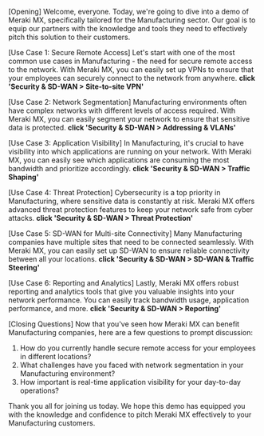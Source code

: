 [Opening]
Welcome, everyone. Today, we're going to dive into a demo of Meraki MX, specifically tailored for the Manufacturing sector. Our goal is to equip our partners with the knowledge and tools they need to effectively pitch this solution to their customers.

[Use Case 1: Secure Remote Access]
Let's start with one of the most common use cases in Manufacturing - the need for secure remote access to the network. With Meraki MX, you can easily set up VPNs to ensure that your employees can securely connect to the network from anywhere. **click 'Security & SD-WAN > Site-to-site VPN'**

[Use Case 2: Network Segmentation]
Manufacturing environments often have complex networks with different levels of access required. With Meraki MX, you can easily segment your network to ensure that sensitive data is protected. **click 'Security & SD-WAN > Addressing & VLANs'**

[Use Case 3: Application Visibility]
In Manufacturing, it's crucial to have visibility into which applications are running on your network. With Meraki MX, you can easily see which applications are consuming the most bandwidth and prioritize accordingly. **click 'Security & SD-WAN > Traffic Shaping'**

[Use Case 4: Threat Protection]
Cybersecurity is a top priority in Manufacturing, where sensitive data is constantly at risk. Meraki MX offers advanced threat protection features to keep your network safe from cyber attacks. **click 'Security & SD-WAN > Threat Protection'**

[Use Case 5: SD-WAN for Multi-site Connectivity]
Many Manufacturing companies have multiple sites that need to be connected seamlessly. With Meraki MX, you can easily set up SD-WAN to ensure reliable connectivity between all your locations. **click 'Security & SD-WAN > SD-WAN & Traffic Steering'**

[Use Case 6: Reporting and Analytics]
Lastly, Meraki MX offers robust reporting and analytics tools that give you valuable insights into your network performance. You can easily track bandwidth usage, application performance, and more. **click 'Security & SD-WAN > Reporting'**

[Closing Questions]
Now that you've seen how Meraki MX can benefit Manufacturing companies, here are a few questions to prompt discussion:
1. How do you currently handle secure remote access for your employees in different locations?
2. What challenges have you faced with network segmentation in your Manufacturing environment?
3. How important is real-time application visibility for your day-to-day operations?

Thank you all for joining us today. We hope this demo has equipped you with the knowledge and confidence to pitch Meraki MX effectively to your Manufacturing customers.